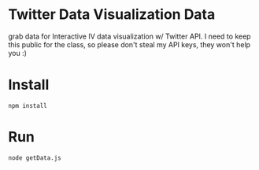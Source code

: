 # Twitter Data Visualization Data
grab data for Interactive IV data visualization w/ Twitter API.
I need to keep this public for the class, so please don't steal my API keys, they won't help you :)

# Install
`npm install`

# Run
`node getData.js`
